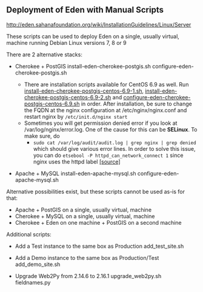 Deployment of Eden with Manual Scripts
--------------------------------------

http://eden.sahanafoundation.org/wiki/InstallationGuidelines/Linux/Server

These scripts can be used to deploy Eden on a single, usually virtual, machine running Debian Linux versions 7, 8 or 9

There are 2 alternative stacks:
* Cherokee + PostGIS
    install-eden-cherokee-postgis.sh
    configure-eden-cherokee-postgis.sh
    * There are installation scripts available for CentOS 6.9 as well. Run [install-eden-cherokee-postgis-centos-6.9-1.sh](https://github.com/sahana/eden_deploy_manual/blob/master/install-eden-cherokee-postgis-centos-6.9-1.sh "install-eden-cherokee-postgis-centos-6.9-1.sh"), [install-eden-cherokee-postgis-centos-6.9-2.sh](https://github.com/sahana/eden_deploy_manual/blob/master/install-eden-cherokee-postgis-centos-6.9-2.sh "install-eden-cherokee-postgis-centos-6.9-2.sh") and [configure-eden-cherokee-postgis-centos-6.9.sh](https://github.com/sahana/eden_deploy_manual/blob/master/configure-eden-cherokee-postgis-centos-6.9.sh "configure-eden-cherokee-postgis-centos-6.9.sh") in order. After installation, be sure to change the FQDN at the nginx configuration at /etc/nginx/nginx.conf and restart nginx by `/etc/init.d/nginx start`
    * Sometimes you will get permission denied error if you look at /var/log/nginx/error.log. One of the cause for this can be **SELinux**. To make sure, do
    	* `sudo cat /var/log/audit/audit.log | grep nginx | grep denied` which should give various error lines. In order to solve this issue, you can do `etsebool -P httpd_can_network_connect 1` since nginx uses the httpd label [[source]](https://stackoverflow.com/questions/23948527/13-permission-denied-while-connecting-to-upstreamnginx)
    
* Apache + MySQL
    install-eden-apache-mysql.sh
    configure-eden-apache-mysql.sh

Alternative possibilities exist, but these scripts cannot be used as-is for that:
* Apache + PostGIS on a single, usually virtual, machine
* Cherokee + MySQL on a single, usually virtual, machine
* Cherokee + Eden on one machine + PostGIS on a second machine


Additional scripts:

* Add a Test instance to the same box as Production
    add_test_site.sh

* Add a Demo instance to the same box as Production/Test
    add_demo_site.sh

* Upgrade Web2Py from 2.14.6 to 2.16.1
    upgrade_web2py.sh
    fieldnames.py

